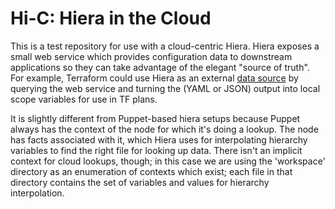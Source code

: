 
# Hi-C: Hiera in the Cloud

This is a test repository for use with a cloud-centric Hiera. Hiera exposes a small web service which provides 
configuration data to downstream applications so they can take advantage of the elegant "source of truth". For example, 
Terraform could use Hiera as an external [data source](https://www.terraform.io/docs/configuration/data-sources.html) by 
querying the web service and turning the (YAML or JSON) output into local scope variables for use in TF plans.

It is slightly different from Puppet-based hiera setups because Puppet always has the context of the node for which it's 
doing a lookup.  The node has facts associated with it, which Hiera uses for interpolating hierarchy variables to find 
the right file for looking up data. There isn't an implicit context for cloud lookups, though; in this case we are using 
the 'workspace' directory as an enumeration of contexts which exist; each file in that directory contains the set of 
variables and values for hierarchy interpolation.
